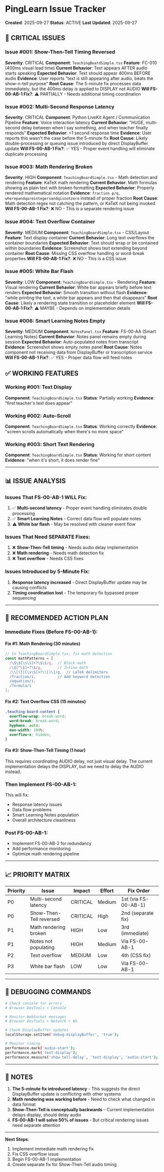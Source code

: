 # PingLearn Issue Tracker
**Created**: 2025-09-27
**Status**: ACTIVE
**Last Updated**: 2025-09-27

## 🔴 CRITICAL ISSUES

### Issue #001: Show-Then-Tell Timing Reversed
**Severity**: CRITICAL
**Component**: `TeachingBoardSimple.tsx`
**Feature**: FC-010 (400ms visual lead time)
**Current Behavior**: Text appears AFTER audio starts speaking
**Expected Behavior**: Text should appear 400ms BEFORE audio
**Evidence**: User reports "text is still appearing after audio, beats the show-n-tell purpose"
**Root Cause**: The 5-minute fix processes data immediately, but the 400ms delay is applied to DISPLAY not AUDIO
**Will FS-00-AB-1 Fix?**: ⚠️ PARTIALLY - Needs additional timing coordination

### Issue #002: Multi-Second Response Latency
**Severity**: CRITICAL
**Component**: Python LiveKit Agent / Communication Pipeline
**Feature**: Voice interaction latency
**Current Behavior**: "HUGE, multi-second delay between when I say something, and when teacher finally responds"
**Expected Behavior**: <1 second response time
**Evidence**: User reports this wasn't the case before the 5-minute fix
**Root Cause**: Likely double-processing or queuing issue introduced by direct DisplayBuffer update
**Will FS-00-AB-1 Fix?**: ✅ YES - Proper event handling will eliminate duplicate processing

### Issue #003: Math Rendering Broken
**Severity**: HIGH
**Component**: `TeachingBoardSimple.tsx` - Math detection and rendering
**Feature**: KaTeX math rendering
**Current Behavior**: Math formulas showing as plain text with broken formatting
**Expected Behavior**: Properly rendered mathematical notation
**Evidence**: `fraction p/q, wherepandqareintegersandqisnotzero` instead of proper fraction
**Root Cause**: Math detection regex not catching the pattern, or KaTeX not being invoked
**Will FS-00-AB-1 Fix?**: ❌ NO - This is a separate rendering issue

### Issue #004: Text Overflow Container
**Severity**: MEDIUM
**Component**: `TeachingBoardSimple.tsx` - CSS/Layout
**Feature**: Text display container
**Current Behavior**: Long text overflows the container boundaries
**Expected Behavior**: Text should wrap or be contained within boundaries
**Evidence**: Screenshot shows text extending beyond container
**Root Cause**: Missing CSS overflow handling or word-break properties
**Will FS-00-AB-1 Fix?**: ❌ NO - This is a CSS issue

### Issue #005: White Bar Flash
**Severity**: LOW
**Component**: `TeachingBoardSimple.tsx` - Rendering
**Feature**: Visual rendering
**Current Behavior**: White bar appears briefly before text renders
**Expected Behavior**: Smooth transition without flash
**Evidence**: "while printing the text, a white bar appears and then that disappears"
**Root Cause**: Likely a rendering state transition or placeholder element
**Will FS-00-AB-1 Fix?**: ⚠️ MAYBE - Depends on implementation details

### Issue #006: Smart Learning Notes Empty
**Severity**: MEDIUM
**Component**: `NotesPanel.tsx`
**Feature**: FS-00-AA (Smart Learning Notes)
**Current Behavior**: Notes panel remains empty during session
**Expected Behavior**: Auto-populated notes from transcript
**Evidence**: Screenshot shows empty notes panel
**Root Cause**: Notes component not receiving data from DisplayBuffer or transcription service
**Will FS-00-AB-1 Fix?**: ✅ YES - Proper data flow will feed notes

## ✅ WORKING FEATURES

### Working #001: Text Display
**Component**: `TeachingBoardSimple.tsx`
**Status**: Partially working
**Evidence**: "first teacher's text does appear"

### Working #002: Auto-Scroll
**Component**: `TeachingBoardSimple.tsx`
**Status**: Working correctly
**Evidence**: "screen scrolls automatically when there's no more space"

### Working #003: Short Text Rendering
**Component**: `TeachingBoardSimple.tsx`
**Status**: Working for short content
**Evidence**: "when it's short, it does render fine"

---

## 📊 ISSUE ANALYSIS

### Issues That FS-00-AB-1 WILL Fix:
1. ✅ **Multi-second latency** - Proper event handling eliminates double processing
2. ✅ **Smart Learning Notes** - Correct data flow will populate notes
3. ⚠️ **White bar flash** - May be resolved with cleaner event flow

### Issues That Need SEPARATE Fixes:
1. ❌ **Show-Then-Tell timing** - Needs audio delay implementation
2. ❌ **Math rendering** - Needs math detection fix
3. ❌ **Text overflow** - Needs CSS fixes

### Issues Introduced by 5-Minute Fix:
1. **Response latency increased** - Direct DisplayBuffer update may be causing conflicts
2. **Timing coordination lost** - The temporary fix bypassed proper sequencing

---

## 🎯 RECOMMENDED ACTION PLAN

### Immediate Fixes (Before FS-00-AB-1):

#### Fix #1: Math Rendering (30 minutes)
```typescript
// In TeachingBoardSimple.tsx, fix math detection
const mathPatterns = [
  /\$\$[\s\S]+?\$\$/g,  // Block math
  /\$[^\$]+?\$/g,       // Inline math
  /\\[([][\s\S]+?\\[)\]/g,  // LaTeX delimiters
  /fraction/i,          // Add keyword detection
  /equation/i,
  /formula/i
];
```

#### Fix #2: Text Overflow CSS (15 minutes)
```css
.teaching-board-content {
  overflow-wrap: break-word;
  word-break: break-word;
  hyphens: auto;
  max-width: 100%;
  overflow-x: hidden;
}
```

#### Fix #3: Show-Then-Tell Timing (1 hour)
This requires coordinating AUDIO delay, not just visual delay. The current implementation delays the DISPLAY, but we need to delay the AUDIO instead.

### Then Implement FS-00-AB-1:
This will fix:
- Response latency issues
- Data flow problems
- Smart Learning Notes population
- Overall architecture cleanliness

### Post FS-00-AB-1:
- Implement FS-00-AB-2 for redundancy
- Add performance monitoring
- Optimize math rendering pipeline

---

## 📈 PRIORITY MATRIX

| Priority | Issue | Impact | Effort | Fix Order |
|----------|-------|--------|--------|-----------|
| P0 | Multi-second latency | CRITICAL | Medium | 1st (via FS-00-AB-1) |
| P0 | Show-Then-Tell reversed | CRITICAL | High | 2nd (separate fix) |
| P1 | Math rendering broken | HIGH | Low | 3rd (immediate) |
| P1 | Notes not populating | HIGH | Medium | Via FS-00-AB-1 |
| P2 | Text overflow | MEDIUM | Low | 4th (CSS fix) |
| P3 | White bar flash | LOW | Low | Via FS-00-AB-1 |

---

## 🔧 DEBUGGING COMMANDS

```bash
# Check console for errors
# Browser DevTools > Console

# Monitor WebSocket messages
# Browser DevTools > Network > WS

# Check DisplayBuffer updates
localStorage.setItem('debug:displayBuffer', 'true');

# Monitor timing
performance.mark('audio-start');
performance.mark('text-display');
performance.measure('show-tell-delay', 'text-display', 'audio-start');
```

---

## 📝 NOTES

1. **The 5-minute fix introduced latency** - This suggests the direct DisplayBuffer update is conflicting with other systems
2. **Math rendering was working before** - Need to check what changed in data format
3. **Show-Then-Tell is conceptually backwards** - Current implementation delays display, should delay audio
4. **FS-00-AB-1 will solve 50% of issues** - But critical rendering issues need separate attention

---

**Next Steps**:
1. Implement immediate math rendering fix
2. Fix CSS overflow issue
3. Begin FS-00-AB-1 implementation
4. Create separate fix for Show-Then-Tell audio timing